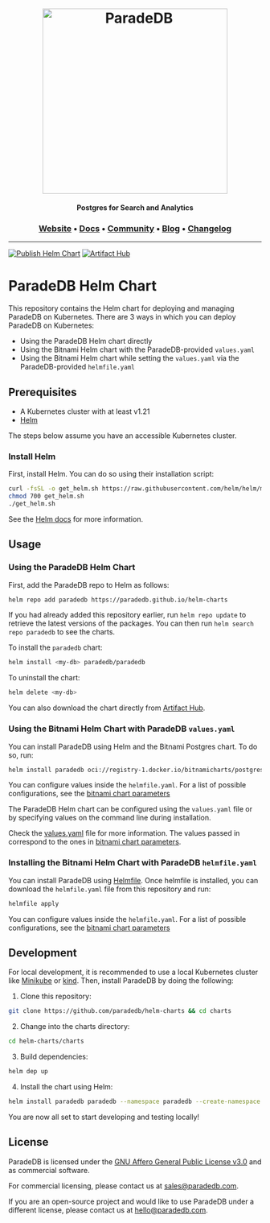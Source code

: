 <h1 align="center">
  <img src="https://raw.githubusercontent.com/paradedb/paradedb/dev/docs/logo/readme.svg" alt="ParadeDB" width="368px"></a>
<br>
</h1>

<p align="center">
    <b>Postgres for Search and Analytics</b> <br />
</p>

<h3 align="center">
  <a href="https://paradedb.com">Website</a> &bull;
  <a href="https://docs.paradedb.com">Docs</a> &bull;
  <a href="https://join.slack.com/t/paradedbcommunity/shared_invite/zt-217mordsh-ielS6BiZf7VW3rqKBFgAlQ">Community</a> &bull;
  <a href="https://blog.paradedb.com">Blog</a> &bull;
  <a href="https://docs.paradedb.com/changelog/">Changelog</a>
</h3>

---

[![Publish Helm Chart](https://github.com/paradedb/helm-charts/actions/workflows/publish-helm-chart.yml/badge.svg)](https://github.com/paradedb/helm-charts/actions/workflows/publish-helm-chart.yml)
[![Artifact Hub](https://img.shields.io/endpoint?url=https://artifacthub.io/badge/repository/paradedb)](https://artifacthub.io/packages/search?repo=paradedb)

# ParadeDB Helm Chart

This repository contains the Helm chart for deploying and managing ParadeDB on Kubernetes. There are 3 ways in which you can deploy ParadeDB on Kubernetes:

- Using the ParadeDB Helm chart directly
- Using the Bitnami Helm chart with the ParadeDB-provided `values.yaml`
- Using the Bitnami Helm chart while setting the `values.yaml` via the ParadeDB-provided `helmfile.yaml`

## Prerequisites

- A Kubernetes cluster with at least v1.21
- [Helm](https://helm.sh/)

The steps below assume you have an accessible Kubernetes cluster.

### Install Helm

First, install Helm. You can do so using their installation script:

```bash
curl -fsSL -o get_helm.sh https://raw.githubusercontent.com/helm/helm/main/scripts/get-helm-3
chmod 700 get_helm.sh
./get_helm.sh
```

See the [Helm docs](https://helm.sh/docs/intro/install/) for more information.

## Usage

### Using the ParadeDB Helm Chart

First, add the ParadeDB repo to Helm as follows:

```bash
helm repo add paradedb https://paradedb.github.io/helm-charts
```

If you had already added this repository earlier, run `helm repo update` to retrieve the
latest versions of the packages. You can then run `helm search repo paradedb` to see the charts.

To install the `paradedb` chart:

```bash
helm install <my-db> paradedb/paradedb
```

To uninstall the chart:

```bash
helm delete <my-db>
```

You can also download the chart directly from [Artifact Hub](https://artifacthub.io/packages/helm/paradedb/paradedb).

### Using the Bitnami Helm Chart with ParadeDB `values.yaml`

You can install ParadeDB using Helm and the Bitnami Postgres chart. To do so, run:

```bash
helm install paradedb oci://registry-1.docker.io/bitnamicharts/postgresql --namespace paradedb --create-namespace --values values.yaml
```

You can configure values inside the `helmfile.yaml`. For a list of possible configurations, see the [bitnami chart parameters](https://github.com/bitnami/charts/tree/main/bitnami/postgresql#parameters)

The ParadeDB Helm chart can be configured using the `values.yaml` file or by
specifying values on the command line during installation.

Check the [values.yaml](https://github.com/paradedb/helm-charts/blob/main/charts/paradedb/values.yaml)
file for more information. The values passed in correspond to the ones in [bitnami chart parameters](https://github.com/bitnami/charts/tree/main/bitnami/postgresql#parameters).

### Installing the Bitnami Helm Chart with ParadeDB `helmfile.yaml`

You can install ParadeDB using [Helmfile](https://helmfile.readthedocs.io/en/latest/). Once helmfile is installed, you can download the `helmfile.yaml` file from this repository and run:

```bash
helmfile apply
```

You can configure values inside the `helmfile.yaml`. For a list of possible configurations, see the [bitnami chart parameters](https://github.com/bitnami/charts/tree/main/bitnami/postgresql#parameters)

## Development

For local development, it is recommended to use a local Kubernetes cluster like [Minikube](https://minikube.sigs.k8s.io/docs/)
or [kind](https://kind.sigs.k8s.io/). Then, install ParadeDB by doing the following:

1. Clone this repository:

```bash
git clone https://github.com/paradedb/helm-charts && cd charts
```

2. Change into the charts directory:

```bash
cd helm-charts/charts
```

3. Build dependencies:

```bash
helm dep up
```

4. Install the chart using Helm:

```bash
helm install paradedb paradedb --namespace paradedb --create-namespace
```

You are now all set to start developing and testing locally!

## License

ParadeDB is licensed under the [GNU Affero General Public License v3.0](LICENSE) and as commercial software.

For commercial licensing, please contact us at [sales@paradedb.com](mailto:sales@paradedb.com).

If you are an open-source project and would like to use ParadeDB under a different license, please contact us at [hello@paradedb.com](mailto:hello@paradedb.com).
